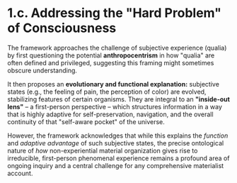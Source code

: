 # **1.c. Addressing the "Hard Problem" of Consciousness**

The framework approaches the challenge of subjective experience (qualia) by first questioning the potential **anthropocentrism** in how "qualia" are often defined and privileged, suggesting this framing might sometimes obscure understanding.

It then proposes an **evolutionary and functional explanation:** subjective states (e.g., the feeling of pain, the perception of color) are evolved, stabilizing features of certain organisms. They are integral to an **"inside-out lens"** – a first-person perspective – which structures information in a way that is highly adaptive for self-preservation, navigation, and the overall continuity of that "self-aware pocket" of the universe.

However, the framework acknowledges that while this explains the *function* and *adaptive advantage* of such subjective states, the precise ontological nature of *how* non-experiential material organization gives rise to irreducible, first-person phenomenal experience remains a profound area of ongoing inquiry and a central challenge for any comprehensive materialist account.